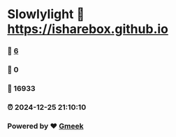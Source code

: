 # Slowlylight :link: https://isharebox.github.io 
### :page_facing_up: [6](https://isharebox.github.io/tag.html) 
### :speech_balloon: 0 
### :hibiscus: 16933 
### :alarm_clock: 2024-12-25 21:10:10 
### Powered by :heart: [Gmeek](https://github.com/Meekdai/Gmeek)
